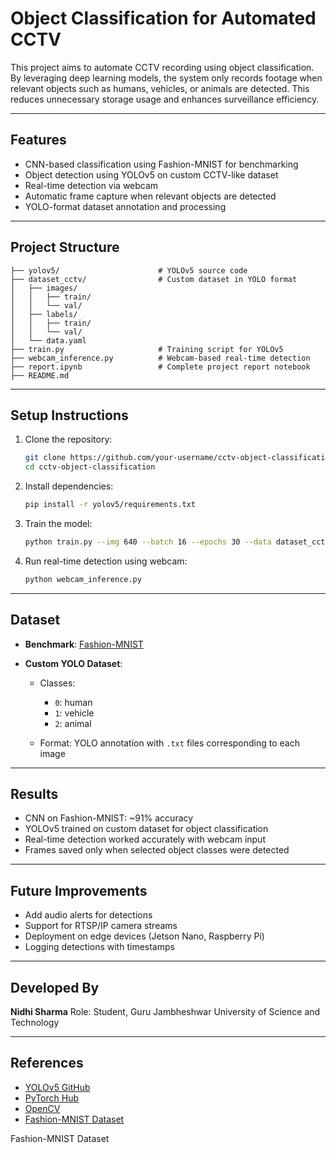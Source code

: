 # Object Classification for Automated CCTV

This project aims to automate CCTV recording using object classification. By leveraging deep learning models, the system only records footage when relevant objects such as humans, vehicles, or animals are detected. This reduces unnecessary storage usage and enhances surveillance efficiency.

---

## Features

* CNN-based classification using Fashion-MNIST for benchmarking
* Object detection using YOLOv5 on custom CCTV-like dataset
* Real-time detection via webcam
* Automatic frame capture when relevant objects are detected
* YOLO-format dataset annotation and processing

---

## Project Structure

```
├── yolov5/                      # YOLOv5 source code
├── dataset_cctv/                # Custom dataset in YOLO format
│   ├── images/
│   │   ├── train/
│   │   └── val/
│   ├── labels/
│   │   ├── train/
│   │   └── val/
│   └── data.yaml
├── train.py                     # Training script for YOLOv5
├── webcam_inference.py          # Webcam-based real-time detection
├── report.ipynb                 # Complete project report notebook
├── README.md
```

---

## Setup Instructions

1. Clone the repository:

   ```bash
   git clone https://github.com/your-username/cctv-object-classification.git
   cd cctv-object-classification
   ```
2. Install dependencies:

   ```bash
   pip install -r yolov5/requirements.txt
   ```
3. Train the model:

   ```bash
   python train.py --img 640 --batch 16 --epochs 30 --data dataset_cctv/data.yaml --weights yolov5s.pt --name cctv_model
   ```
4. Run real-time detection using webcam:

   ```bash
   python webcam_inference.py
   ```

---

## Dataset

* **Benchmark**: [Fashion-MNIST](https://github.com/zalandoresearch/fashion-mnist)
* **Custom YOLO Dataset**:

  * Classes:

    * `0`: human
    * `1`: vehicle
    * `2`: animal
  * Format: YOLO annotation with `.txt` files corresponding to each image

---

## Results

* CNN on Fashion-MNIST: \~91% accuracy
* YOLOv5 trained on custom dataset for object classification
* Real-time detection worked accurately with webcam input
* Frames saved only when selected object classes were detected

---

## Future Improvements

* Add audio alerts for detections
* Support for RTSP/IP camera streams
* Deployment on edge devices (Jetson Nano, Raspberry Pi)
* Logging detections with timestamps

---

## Developed By

**Nidhi Sharma**
Role: Student, Guru Jambheshwar University of Science and Technology

---

## References

* [YOLOv5 GitHub](https://github.com/ultralytics/yolov5)
* [PyTorch Hub](https://pytorch.org/hub)
* [OpenCV](https://opencv.org)
* [Fashion-MNIST Dataset](https://github.com/zalandoresearch/fashion-mnist)


Fashion-MNIST Dataset

